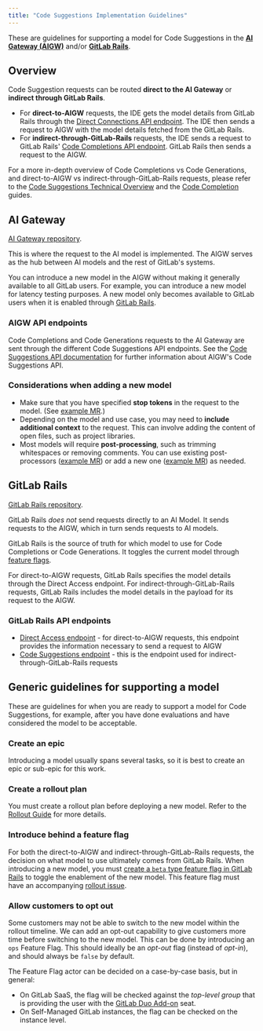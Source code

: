 ```yaml
---
title: "Code Suggestions Implementation Guidelines"
---
```


These are guidelines for supporting a model for Code Suggestions in the **[AI Gateway (AIGW)](#ai-gateway)**
and/or **[GitLab Rails](#gitlab-rails)**.

## Overview

Code Suggestion requests can be routed **direct to the AI Gateway** or **indirect through GitLab Rails**.

- For **direct-to-AIGW** requests, the IDE gets the model details from GitLab Rails through the
[Direct Connections API endpoint](https://docs.gitlab.com/ee/api/code_suggestions.html#fetch-direct-connection-information).
The IDE then sends a request to AIGW with the model details fetched from the GitLab Rails.
- For **indirect-through-GitLab-Rails** requests, the IDE sends a request to GitLab Rails'
[Code Completions API endpoint](https://docs.gitlab.com/ee/api/code_suggestions.html#generate-code-completions).
GitLab Rails then sends a request to the AIGW.

For a more in-depth overview of Code Completions vs Code Generations, and
direct-to-AIGW vs indirect-through-GitLab-Rails requests, please refer to the
[Code Suggestions Technical Overview](../engineering_overview.md#code-suggestions-technical-overview)
and the [Code Completion](../engineering_overview.md#code-completion) guides.

## AI Gateway

[AI Gateway repository](https://gitlab.com/gitlab-org/modelops/applied-ml/code-suggestions/ai-assist).

This is where the request to the AI model is implemented.
The AIGW serves as the hub between AI models and the rest of GitLab's systems.

You can introduce a new model in the AIGW without making it generally available to all GitLab users.
For example, you can introduce a new model for latency testing purposes. A new model only becomes
available to GitLab users when it is enabled through [GitLab Rails](#gitlab-rails).

### AIGW API endpoints

Code Completions and Code Generations requests to the AI Gateway are sent through the different Code Suggestions API endpoints. See the
[Code Suggestions API documentation](https://gitlab.com/gitlab-org/modelops/applied-ml/code-suggestions/ai-assist/-/blob/main/docs/api.md#code-suggestions) for
further information about AIGW's Code Suggestions API.

### Considerations when adding a new model

- Make sure that you have specified **stop tokens** in the request to the model. (See [example MR](https://gitlab.com/gitlab-org/modelops/applied-ml/code-suggestions/ai-assist/-/merge_requests/1298).)
- Depending on the model and use case, you may need to **include additional context** to the request. This can involve adding the content of open files, such as project libraries.
- Most models will require **post-processing**, such as trimming whitespaces or removing comments. You can use existing post-processors ([example MR](https://gitlab.com/gitlab-org/modelops/applied-ml/code-suggestions/ai-assist/-/merge_requests/1351/)) or add a new one ([example MR](https://gitlab.com/gitlab-org/modelops/applied-ml/code-suggestions/ai-assist/-/merge_requests/1470)) as needed.

## GitLab Rails

[GitLab Rails repository](https://gitlab.com/gitlab-org/gitlab/).

GitLab Rails _does not_ send requests directly to an AI Model. It sends requests to the AIGW, which in turn sends requests to AI models.

GitLab Rails is the source of truth for which model to use for Code Completions or Code Generations. It toggles the current model through [feature flags](#introduce-behind-a-feature-flag).

For direct-to-AIGW requests, GitLab Rails specifies the model details through the Direct Access endpoint.
For indirect-through-GitLab-Rails requests, GitLab Rails includes the model details in the payload for its request
to the AIGW.

### GitLab Rails API endpoints

- [Direct Access endpoint](https://docs.gitlab.com/ee/api/code_suggestions.html#fetch-direct-connection-information) -
for direct-to-AIGW requests, this endpoint provides the information necessary to send a request to AIGW
- [Code Suggestions endpoint](https://docs.gitlab.com/ee/api/code_suggestions.html#generate-code-completions) -
this is the endpoint used for indirect-through-GitLab-Rails requests

## Generic guidelines for supporting a model

These are guidelines for when you are ready to support a model for Code Suggestions,
for example, after you have done evaluations and have considered the model to be acceptable.

### Create an epic

Introducing a model usually spans several tasks, so it is best to create an epic or sub-epic for this work.

### Create a rollout plan

You must create a rollout plan before deploying a new model.
Refer to the [Rollout Guide](model_rollout_guide.md#create-a-rollout-plan) for more details.

### Introduce behind a feature flag

For both the direct-to-AIGW and indirect-through-GitLab-Rails requests, the decision on what model to use
ultimately comes from GitLab Rails. When introducing a new model, you must
[create a `beta` type feature flag in GitLab Rails](https://docs.gitlab.com/ee/development/feature_flags/)
to toggle the enablement of the new model. This feature flag must have an accompanying
[rollout issue](https://gitlab.com/gitlab-org/gitlab/-/blob/master/.gitlab/issue_templates/Feature%20Flag%20Roll%20Out.md).

### Allow customers to opt out

Some customers may not be able to switch to the new model within the rollout timeline.
We can add an opt-out capability to give customers more time before switching to the new model.
This can be done by introducing an `ops` Feature Flag.
This should ideally be an _opt-out_ flag (instead of _opt-in_), and should always be `false` by default.

The Feature Flag actor can be decided on a case-by-case basis, but in general:

- On GitLab SaaS, the flag will be checked against the _top-level group_ that is providing the user with the [GitLab Duo Add-on](https://docs.gitlab.com/ee/subscriptions/subscription-add-ons.html) seat.
- On Self-Managed GitLab instances, the flag can be checked on the instance level.
